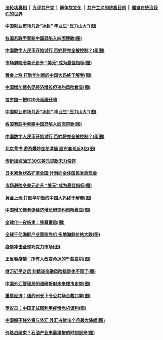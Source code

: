 

####  [法轮功真相](../../../../basic/blob/master/README.md?t=04171001) &nbsp;|&nbsp; [九评共产党](../../../../9ping.md/blob/master/README.md?t=04171001) &nbsp;|&nbsp; [解体党文化](../../../../jtdwh.md/blob/master/README.md?t=04171001)  &nbsp;|&nbsp; [共产主义的终极目的](../../../../gczydzjmd.md/blob/master/README.md?t=04171001) &nbsp;|&nbsp; [魔鬼在统治我们的世界](../../../../mgztzwmdsj.md/blob/master/README.md?t=04171001) 

#### [中国就业市场几近“冰封” 毕业生“压力山大”(图)](../pages/p5/930061.md?t=04171001) 

#### [各国若联手索赔中国恐陷入四面楚歌(图)](../pages/p5/930087.md?t=04171001) 

#### [中国数字人民币开始试行 百姓将完全被控制？(组图)](../pages/p5/930059.md?t=04171001) 

#### [市场避险令美元走升 “美元”成为最佳指标(图)](../pages/p5/930027.md?t=04171001) 

#### [黄金上涨 打败华尔街的中国大妈终于解套(图)](../pages/p5/930026.md?t=04171001) 

#### [中国增加债务促经济增长但违约风险愈显(图)](../pages/p5/930011.md?t=04171001) 

#### [拉穷国一把G20允延缓还债](../pages/p5/930092.md?t=04171001) 

#### [中国就业市场几近“冰封” 毕业生“压力山大”(图)](../pages/p5/930061.md?t=04171001) 

#### [各国若联手索赔中国恐陷入四面楚歌(图)](../pages/p5/930087.md?t=04171001) 

#### [中国数字人民币开始试行 百姓将完全被控制？(组图)](../pages/p5/930059.md?t=04171001) 

#### [北京背书 游资爆炒连花清瘟 股东套现近3亿(图)](../pages/p5/930076.md?t=04171001) 

#### [传新加坡油王30亿美元贷款无力偿还](../pages/p5/930071.md?t=04171001) 

#### [日本紧急状态扩至全国 计划向全体国民发放现金](../pages/p5/930070.md?t=04171001) 

#### [市场避险令美元走升 “美元”成为最佳指标(图)](../pages/p5/930027.md?t=04171001) 

#### [黄金上涨 打败华尔街的中国大妈终于解套(图)](../pages/p5/930026.md?t=04171001) 

#### [中国增加债务促经济增长但违约风险愈显(图)](../pages/p5/930011.md?t=04171001) 

#### [全球化一夜结束：铁幕重启(图)](../pages/p5/929972.md?t=04171001) 

#### [全球千亿海鲜产业面临危机 多地海鲜价格大跌(图)](../pages/p5/930015.md?t=04171001) 

#### [疫情冲击全球巧克力市场(图)](../pages/p5/930013.md?t=04171001) 

#### [正反看疫情：所有人改变命运的千载良机(图)](../pages/p5/929969.md?t=04171001) 

#### [继习近平之后 刘鹤谈金融风险措辞也不同了(图)](../pages/p5/929950.md?t=04171001) 

#### [中国外汇管理局的调研折射未来楼市走势(图)](../pages/p5/929939.md?t=04171001) 

#### [重启经济：纽约州长下令公共场合戴口罩(图)](../pages/p5/929967.md?t=04171001) 

#### [英议员：中国正试图利用疫情危机谋利(图)](../pages/p5/929965.md?t=04171001) 

#### [中国稳不住外资与外汇 外汇占款16个月最大降幅(图)](../pages/p5/929930.md?t=04171001) 

#### [价格战结束？石油产业来最凄惨的时刻到来(图)](../pages/p5/929921.md?t=04171001) 

